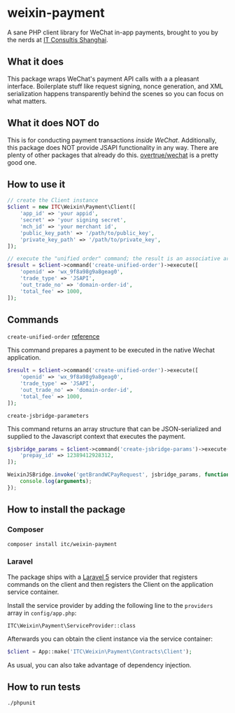 # weixin-payment

A sane PHP client library for WeChat in-app payments, brought to you by the
nerds at [IT Consultis Shanghai](http://it-consultis.com).

## What it does

This package wraps WeChat's payment API calls with a a pleasant interface.
Boilerplate stuff like request signing, nonce generation, and XML serialization
happens transparently behind the scenes so you can focus on what matters.

## What it does NOT do

This is for conducting payment transactions *inside WeChat*. Additionally, this
package does NOT provide JSAPI functionality in any way. There are plenty of
other packages that already do this. [overtrue/wechat](https://packagist.org/packages/overtrue/wechat)
is a pretty good one.

## How to use it

```php
// create the Client instance
$client = new ITC\Weixin\Payment\Client([
    'app_id' => 'your appid',
    'secret' => 'your signing secret',
    'mch_id' => 'your merchant id',
    'public_key_path' => '/path/to/public_key',
    'private_key_path' => '/path/to/private_key',
]);

// execute the "unified order" command; the result is an associative array
$result = $client->command('create-unified-order')->execute([
    'openid' => 'wx_9f8a98g9a8geag0',
    'trade_type' => 'JSAPI',
    'out_trade_no' => 'domain-order-id',
    'total_fee' => 1000,
]);
```

## Commands

`create-unified-order` [reference](https://pay.weixin.qq.com/wiki/doc/api/app.php?chapter=9_1)

This command prepares a payment to be executed in the native Wechat application.

```php
$result = $client->command('create-unified-order')->execute([
    'openid' => 'wx_9f8a98g9a8geag0',
    'trade_type' => 'JSAPI',
    'out_trade_no' => 'domain-order-id',
    'total_fee' => 1000,
]);
```

`create-jsbridge-parameters`

This command returns an array structure that can be JSON-serialized and supplied
to the Javascript context that executes the payment.

```php
$jsbridge_params = $client->command('create-jsbridge-params')->execute([
    'prepay_id' => 12389412928312,
]);
```

```javascript
WeixinJSBridge.invoke('getBrandWCPayRequest', jsbridge_params, function() {
    console.log(arguments);
});
```

## How to install the package

### Composer

    composer install itc/weixin-payment

### Laravel

The package ships with a [Laravel 5](http://laravel.com) service provider that
registers commands on the client and then registers the Client on the
application service container.

Install the service provider by adding the following line to the `providers`
array in `config/app.php`:

    ITC\Weixin\Payment\ServiceProvider::class

Afterwards you can obtain the client instance via the service container:

```php
$client = App::make('ITC\Weixin\Payment\Contracts\Client');
```

As usual, you can also take advantage of dependency injection.

## How to run tests

    ./phpunit

